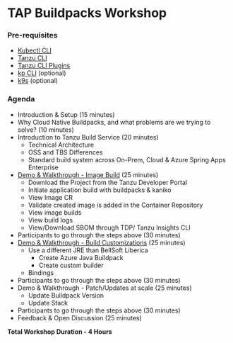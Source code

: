 # TAP Buildpacks Workshop

### Pre-requisites
* [Kubectl CLI](https://kubernetes.io/docs/tasks/tools/)
* [Tanzu CLI](https://docs.vmware.com/en/VMware-Tanzu-Application-Platform/1.6/tap/install-tanzu-cli.html#install-the-tanzu-cli-4)
* [Tanzu CLI Plugins](https://docs.vmware.com/en/VMware-Tanzu-Application-Platform/1.6/tap/install-tanzu-cli.html#install-tanzu-cli-plugins-5)
* [kp CLI](https://github.com/buildpacks-community/kpack-cli) (optional)
* [k9s](https://k9scli.io/topics/install/) (optional)

### Agenda
* Introduction & Setup (15 minutes)
* Why Cloud Native Buildpacks, and what problems are we trying to solve? (10 minutes)
* Introduction to Tanzu Build Service (20 minutes)
  * Technical Architecture
  * OSS and TBS Differences
  * Standard build system across On-Prem, Cloud & Azure Spring Apps  Enterprise
* [Demo & Walkthrough - Image Build](session-1.md) (25 minutes)
  * Download the Project from the Tanzu Developer Portal
  * Initiate application build with buildpacks & kaniko
  * View Image CR
  * Validate created image is added in the Container Repository
  * View image builds
  * View build logs
  * View/Download SBOM through TDP/ Tanzu Insights CLI
* Participants to go through the steps above (30 minutes)
* [Demo & Walkthrough - Build Customizations](session-2.md) (25 minutes)
  * Use a different JRE than BellSoft Liberica 
    * Create Azure Java Buildpack
    * Create custom builder
  * Bindings
* Participants to go through the steps above (30 minutes)
* Demo & Walkthrough - Patch/Updates at scale (25 minutes)
  * Update Buildpack Version
  * Update Stack
* Participants to go through the steps above (30 minutes)
* Feedback & Open Discussion (25 minutes)

**Total Workshop Duration - 4 Hours**
